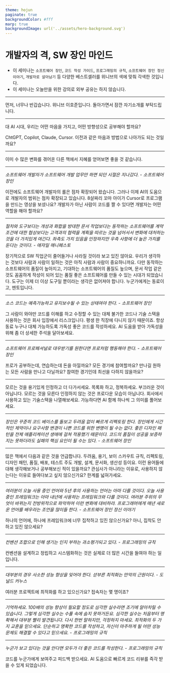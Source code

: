 ```yaml
---
theme: hojun
paginate: true
backgroundColor: #fff
marp: true
backgroundImage: url('../assets/hero-background.svg')
---
```


<!-- header: '![width:200px](../assets/weniv_logo.png)' -->

# 개발자의 격, SW 장인 마인드

- 이 세미나는 `소프트웨어 장인`, `코드 작성 가이드`, `프로그래밍의 규칙`, `소프트웨어 장인 정신 이야기`, `개발자로 살아남기` 등 다양한 베스트셀러를 위니브의 색에 맞춰 각색한 것입니다.
- 이 세미나는 오늘만을 위한 강의로 외부 공유는 하지 않습니다.


---

<!-- _class: lead -->

먼저, 너무나 반갑습니다. 위니브 이호준입니다. 돌아가면서 잠깐 자기소개를 부탁드립니다.


---

<!-- _class: lead -->

대 AI 시대, 우리는 어떤 마음을 가지고, 어떤 방향성으로 공부해야 할까요?

ChtGPT, Copilot, Claude, Cursor.
이전과 같은 마음과 방법으로 나아가도 되는 것일까요?

---

<!-- _class: lead -->

이미 수 많은 변화를 겪어온 다른 책에서 지혜를 얻어보면 좋을 것 같습니다.

---

<!-- _class: lead -->

_소프트웨어 개발자가 소프트웨어 개발 업무만 하면 되던 시절은 지나갔다. - 소프트웨어 장인_

이전에도 소프트웨어 개발자의 롤은 점차 확장되어 왔습니다. 그러나 이제 AI의 도움으로 개발자의 범위는 점차 확장되고 있습니다. 8살짜리 꼬마 아이가 Cursor로 프로그램을 만드는 영상을 보셨나요? 개발자가 아닌 사람이 코드를 짤 수 있다면 개발자는 어떤 역할을 해야 할까요?

---

<!-- _class: lead -->

_절차와 도구보다는 개성과 화합을_
_방대한 문서 작업보다는 동작하는 소프트웨어를_
_계약 조건에 대한 협상보다는 고객과의 협력을_
_계획을 따르는 것을 넘어서서 변화에 대처하는 것을_
_더 가치있게 여긴다._
_좌측도 가치 있음을 인정하지만 우측 사항에 더 높은 가치를 둔다는 것이다._ 
_- 애자일 매니페스토_

장기적으로 SW 직업군이 줄어들거나 사라질 것이라 보고 있진 않아요. 우리가 생각하는 것보다 사람과 사람이 일하는 것은 아직 사람과 사람이 중요하니까요. 다만 동작하는 소프트웨어의 품질이 높아지고, 기대하는 소프트웨어의 품질도 높으며, 문서 작업 같은 것도 꼼꼼하게 작성이 되어 있는 품질 좋은 소프트웨어를 만들 수 있는 시대가 되었습니다. 도구는 이제 더 이상 도구일 뿐이라는 생각은 없어져야 합니다. 누군가에게는 동료이고, 멘토입니다.

---

<!-- _class: lead -->

_소스 코드는 예측가능하고 유지보수될 수 있는 상태여야 한다. - 소프트웨어 장인_

그 사람이 와야만 코드를 이해를 하고 수정할 수 있는 대체 불가한 코드나 기술 스택을 사용하는 것은 회사 입장에서 리스크입니다. 평생 한 직장에 다니지 않기 때문이죠. 항상 동료 누구나 대체 가능하도록 가독성 좋은 코드를 작성하세요. AI 도움을 받아 가독성을 위해 좀 더 상세한 주석을 달아보세요.

---

<!-- _class: lead -->

_소프트웨어 프로페셔널로 대우받기를 원한다면 프로처럼 행동해야 한다. - 소프트웨어 장인_


프로가 공부하는데, 연습하는데 돈을 아낄까요? 모든 경기에 참여할까요? 만나길 원하는 모든 사람을 만나고 다닐까요? 참여한 경기인데 최선을 다하지 않을까요?

---

<!-- _class: lead -->

모르는 것을 용기있게 인정하고 더 다가서세요. 목록화 하고, 정복하세요. 부끄러운 것이 아닙니다. 모르는 것을 모른다 인정하지 않는 것은 프로다운 모습이 아닙니다. 회사에서 사용하고 있는 기술스택을 나열해보세요. 가능하다면 AI 함께 하나씩 그 의미를 풀어보세요.

---

<!-- _class: lead -->

_장인은 꾸준히 코드 베이스를 돌보고 두려움 없이 빠르게 리펙토링 한다. 장인에게 시간적인 제약이나 요구사항 변경이 나쁜 코드를 위한 변명이 될 수는 없다. 좋은 디자인 패턴을 전체 애플리케이션 생애에 걸쳐 적용했기 때문이다. 코드의 품질이 성공을 보증하지는 못하더라도 실패의 핵심 요인이 될 수는 있다. - 소프트웨어 장인_

---

<!-- _class: lead -->

많은 책에서 다음과 같은 것을 언급합니다. 두려움, 용기, 보이 스카우트 규칙, 리펙토링, 디자인 패턴, 품질, 배포, 테스트 주도 개발, 설계, 문서화, 생산성 등이요. 이런 용어들에 대해 생각해보거나 공부해보신 적이 있을까요? 관심사가 아니라는 이유로, 사용하지 않는다는 이유로 들여다보고 싶지 않으신가요? 한계를 넓혀가세요.

---

<!-- _class: lead -->

_여러분이 오늘 사용 중인 언어와 5년 후의 사용하는 언어는 아마 다를 것이다. 오늘 사용 중인 프레임워크는 아마 내년에 사용하는 프레임워크와 다를 것이다. 여러분 주위의 무엇이 바뀌는지 전방위적으로 파악하여 이런 변화에 대비하라. 프로그래머에게 매년 새로운 언어를 배우라는 조언을 많이들 한다. - 소프트웨어 장인 정신 이야기_

하나의 언어에, 하나에 프레임워크에 너무 집착하고 있진 않으신가요? 아니, 집착도 안하고 있진 않으세요?

---

<!-- _class: lead -->

_컨벤션 조합으로 인해 생기는 인지 부하는 과소평가되고 있다. - 프로그래밍의 규칙_

컨벤션을 설계하고 정립하고 시스템화하는 것은 실제로 더 많은 시간을 들여야 하는 일입니다.

---

<!-- _class: lead -->

_대부분의 경우 사소한 성능 향상을 잊어야 한다. 섣부른 최적화는 만악의 근원이다. - 도널드 커누스_

여러분 프로젝트에 최적화를 하고 있으신가요? 접속자는 몇 명이죠?

---

<!-- _class: lead -->

_기억하세요. 100배의 성능 향상이 필요할 정도로 심각한 실수라면 조기에 알아차릴 수 있습니다. 그렇게 심각한 실수는 수풀 속에 숨지 못하거든요. 심각한 실수는 처음부터 명확해서 대부분 빨리 발견됩니다. 다시 한번 말하지만, 걱정하지 마세요. 최적화의 두 가지 교훈을 믿으세요. 단순하고 명확한 코드를 작성하고, 자신이 마주하게 될 어떤 성능 문제도 해결할 수 있다고 믿으세요. - 프로그래밍의 규칙_

---

<!-- _class: lead -->

_누군가 보고 있다는 것을 안다면 모두가 더 좋은 코드를 작성한다. - 프로그래밍의 규칙_

코드를 누군가에게 보여주고 피드백 받으세요. AI 도움으로 빠르게 코드 리뷰를 즉각 받을 수 있게 되었습니다.